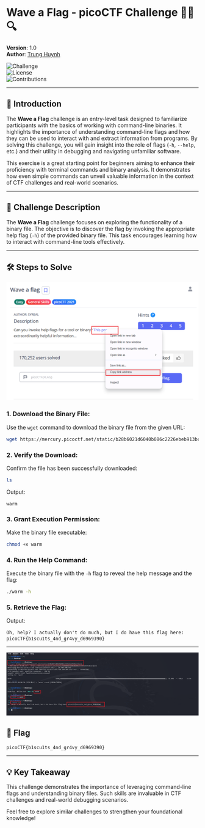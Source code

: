 # Wave a Flag - picoCTF Challenge 🏴‍☠️🔍

**Version**: 1.0  
**Author**: [Trung Huynh](https://www.linkedin.com/in/trung-huynh-chi-pc01/)

![Challenge](https://img.shields.io/badge/Challenge-Type-blue?style=for-the-badge&logo=gnu-bash&logoColor=white)  
![License](https://img.shields.io/badge/License-MIT-green?style=for-the-badge&logo=open-source-initiative&logoColor=white)  
![Contributions](https://img.shields.io/badge/Contributions-Welcome-orange?style=for-the-badge&logo=github&logoColor=white)  

---


## 🌟 Introduction
The **Wave a Flag** challenge is an entry-level task designed to familiarize participants with the basics of working with command-line binaries. It highlights the importance of understanding command-line flags and how they can be used to interact with and extract information from programs. By solving this challenge, you will gain insight into the role of flags (`-h`, `--help`, etc.) and their utility in debugging and navigating unfamiliar software.

This exercise is a great starting point for beginners aiming to enhance their proficiency with terminal commands and binary analysis. It demonstrates how even simple commands can unveil valuable information in the context of CTF challenges and real-world scenarios.

---

## 📜 Challenge Description
The **Wave a Flag** challenge focuses on exploring the functionality of a binary file. The objective is to discover the flag by invoking the appropriate help flag (`-h`) of the provided binary file. This task encourages learning how to interact with command-line tools effectively.

---

## 🛠️ Steps to Solve
![Local Image](img/WaveAFlag/h1.png "Wave a Flag Challenge")

### 1. **Download the Binary File:**
   Use the `wget` command to download the binary file from the given URL:
   ```bash
   wget https://mercury.picoctf.net/static/b28b6021d6040b086c2226ebeb913bc2/warm
   ```

### 2. **Verify the Download:**
   Confirm the file has been successfully downloaded:
   ```bash
   ls
   ```
   Output:
   ```
   warm
   ```

### 3. **Grant Execution Permission:**
   Make the binary file executable:
   ```bash
   chmod +x warm
   ```

### 4. **Run the Help Command:**
   Execute the binary file with the `-h` flag to reveal the help message and the flag:
   ```bash
   ./warm -h
   ```

### 5. **Retrieve the Flag:**
   Output:
   ```
   Oh, help? I actually don't do much, but I do have this flag here: picoCTF{b1scu1ts_4nd_gr4vy_d6969390}
   ```

---

![Local Image](img/WaveAFlag/h2.png "Wave a Flag Challenge")

## 🎯 Flag
```
picoCTF{b1scu1ts_4nd_gr4vy_d6969390}
```

---

## 💡 Key Takeaway
This challenge demonstrates the importance of leveraging command-line flags and understanding binary files. Such skills are invaluable in CTF challenges and real-world debugging scenarios.

Feel free to explore similar challenges to strengthen your foundational knowledge!

